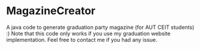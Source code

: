 # MagazineCreator
A java code to generate graduation party magazine (for AUT CEIT students) :)
Note that this code only works if you use my graduation website implementation.
Feel free to contact me if you had any issue.
